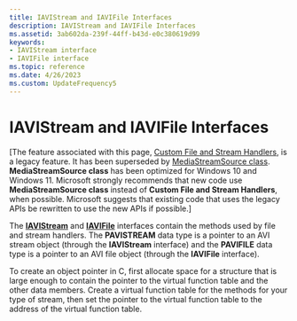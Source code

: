 ```yaml
---
title: IAVIStream and IAVIFile Interfaces
description: IAVIStream and IAVIFile Interfaces
ms.assetid: 3ab602da-239f-44ff-b43d-e0c380619d99
keywords:
- IAVIStream interface
- IAVIFile interface
ms.topic: reference
ms.date: 4/26/2023
ms.custom: UpdateFrequency5
---
```


# IAVIStream and IAVIFile Interfaces

\[The feature associated with this page, [Custom File and Stream Handlers](/windows/win32/multimedia/custom-file-and-stream-handlers), is a legacy feature. It has been superseded by [MediaStreamSource class](/uwp/api/Windows.Media.Core.MediaStreamSource). **MediaStreamSource class** has been optimized for Windows 10 and Windows 11. Microsoft strongly recommends that new code use **MediaStreamSource class** instead of **Custom File and Stream Handlers**, when possible. Microsoft suggests that existing code that uses the legacy APIs be rewritten to use the new APIs if possible.\]

The [**IAVIStream**](/windows/desktop/api/Vfw/nn-vfw-iavistream) and [**IAVIFile**](/windows/desktop/api/Vfw/nn-vfw-iavifile) interfaces contain the methods used by file and stream handlers. The **PAVISTREAM** data type is a pointer to an AVI stream object (through the **IAVIStream** interface) and the **PAVIFILE** data type is a pointer to an AVI file object (through the **IAVIFile** interface).

To create an object pointer in C, first allocate space for a structure that is large enough to contain the pointer to the virtual function table and the other data members. Create a virtual function table for the methods for your type of stream, then set the pointer to the virtual function table to the address of the virtual function table.

 

 




